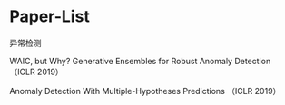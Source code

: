 # Paper-List

异常检测

WAIC, but Why? Generative Ensembles for Robust Anomaly Detection （ICLR 2019）

Anomaly Detection With Multiple-Hypotheses Predictions （ICLR 2019）
